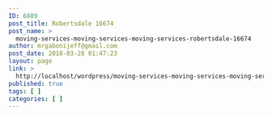```yaml
---
ID: 6889
post_title: Robertsdale 16674
post_name: >
  moving-services-moving-services-moving-services-robertsdale-16674
author: mrgabonijeff@gmail.com
post_date: 2018-03-28 01:47:23
layout: page
link: >
  http://localhost/wordpress/moving-services-moving-services-moving-services-robertsdale-16674/
published: true
tags: [ ]
categories: [ ]
---
```

